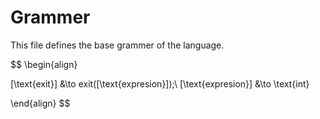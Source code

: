 # Grammer

This file defines the base grammer of the language.

$$
\begin{align}

[\text{exit}] &\to exit([\text{expresion}]);\\
[\text{expresion}] &\to \text{int}

\end{align}
$$
